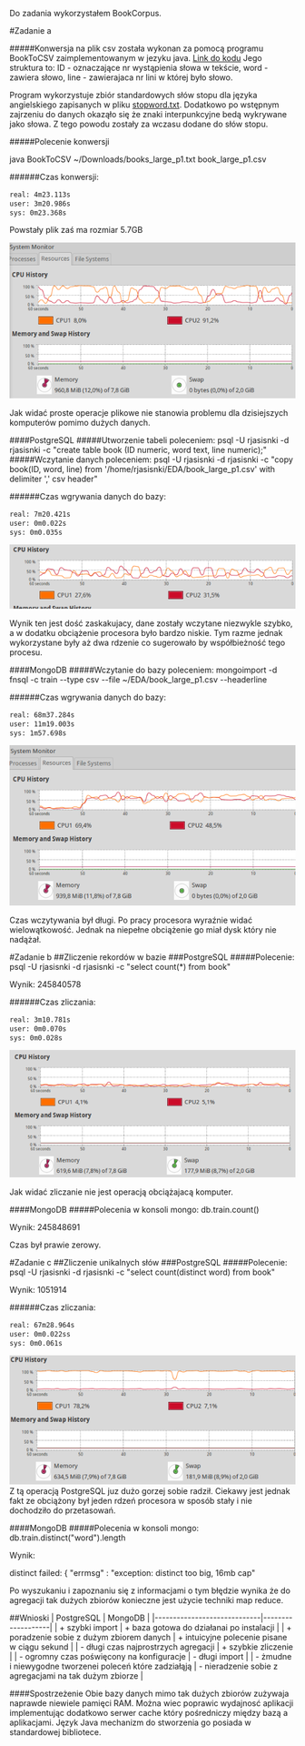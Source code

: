 Do zadania wykorzystałem BookCorpus.

#Zadanie a

#####Konwersja na plik csv została wykonan za pomocą programu BookToCSV zaimplementowanym w jezyku java. [Link do kodu](https://github.com/rjasinski/nosql/blob/master/EDA/BookToCSV.java)
Jego struktura to: ID - oznaczające nr wystąpienia słowa w tekście, word - zawiera słowo, line - zawierajaca nr lini w której było słowo.

Program wykorzystuje zbiór standardowych słów stopu dla języka angielskiego zapisanych w pliku [stopword.txt](https://github.com/rjasinski/nosql/blob/master/EDA/stopword.txt). Dodatkowo po wstępnym zajrzeniu do danych okaząło się że znaki interpunkcyjne bedą wykrywane jako słowa. Z tego powodu zostały za wczasu dodane do słów stopu.


#####Polecenie konwersji

java BookToCSV ~/Downloads/books_large_p1.txt book_large_p1.csv

######Czas konwersji:

    real: 4m23.113s
    user: 3m20.986s
    sys: 0m23.368s

Powstały plik zaś ma rozmiar 5.7GB

![Wykres pamięci](https://github.com/rjasinski/nosql/blob/master/EDA/grafika/konwersja.png)

Jak widać proste operacje plikowe nie stanowia problemu dla dzisiejszych komputerów pomimo dużych danych.

####PostgreSQL
#####Utworzenie tabeli poleceniem:
psql -U rjasisnki -d rjasisnki -c "create table book (ID numeric, word text, line numeric);"
#####Wczytanie danych poleceniem:
psql -U rjasisnki -d rjasisnki -c "copy book(ID, word, line) from '/home/rjasisnki/EDA/book_large_p1.csv' with delimiter ',' csv header"

######Czas wgrywania danych do bazy:

    real: 7m20.421s
    user: 0m0.022s
    sys: 0m0.035s

![Wykres pamięci](https://github.com/rjasinski/nosql/blob/master/EDA/grafika/import_psql.png)

Wynik ten jest dość zaskakujacy, dane zostały wczytane niezwykle szybko, a w dodatku obciążenie procesora było bardzo niskie. Tym razme jednak wykorzystane były aż dwa rdzenie co sugerowało by współbieżność tego procesu.

####MongoDB
#####Wczytanie do bazy poleceniem:
mongoimport -d fnsql -c train --type csv --file ~/EDA/book_large_p1.csv --headerline

######Czas wgrywania danych do bazy:

    real: 68m37.284s
    user: 11m19.003s
    sys: 1m57.698s
![Wykres pamięci](https://github.com/rjasinski/nosql/blob/master/EDA/grafika/wczytywanie%20mongo.png)

Czas wczytywania był długi. Po pracy procesora wyraźnie widać wielowątkowość. Jednak na niepełne obciążenie go miał dysk który nie nadążał.


#Zadanie b
##Zliczenie rekordów w bazie
###PostgreSQL
#####Polecenie:
psql -U rjasisnki -d rjasisnki -c "select count(*) from book"

Wynik: 245840578

######Czas zliczania:

    real: 3m10.781s
    user: 0m0.070s
    sys: 0m0.028s

![Wykres pamięci](https://github.com/rjasinski/nosql/blob/master/EDA/grafika/zliczanie_psql.png)

Jak widać zliczanie nie jest operacją obciążajacą komputer.

####MongoDB
#####Polecenia w konsoli mongo:
db.train.count()

Wynik: 245848691

Czas był prawie zerowy.

#Zadanie c
##Zliczenie unikalnych słów
###PostgreSQL
#####Polecenie:
psql -U rjasisnki -d rjasisnki -c "select count(distinct word) from book"

Wynik: 1051914

######Czas zliczania:

    real: 67m28.964s
    user: 0m0.022ss
    sys: 0m0.061s

![Wykres pamięci](https://github.com/rjasinski/nosql/blob/master/EDA/grafika/psql_zliczanie_uniklanych.png)
Z tą operacją PostgreSQL juz dużo gorzej sobie radził. Ciekawy jest jednak fakt ze obciążony był jeden rdzeń procesora w sposób stały i nie dochodziło do przetasowań.

####MongoDB
#####Polecenia w konsoli mongo:
db.train.distinct("word").length

Wynik:

distinct failed: {
	"errmsg" : "exception: distinct too big, 16mb cap"

Po wyszukaniu i zapoznaniu się z informacjami o tym błędzie wynika że do agregacji tak dużych zbiorów konieczne jest użycie techniki map reduce.

##Wnioski
| PostgreSQL                  | MongoDB           | 
|-----------------------------|-------------------|
| + szybki import           | + baza gotowa do działanai po instalacji    |
| + poradzenie sobie z dużym zbiorem danych | + intuicyjne polecenie pisane w ciągu sekund |
| - długi czas najprostrzych agregacji | + szybkie zliczenie |
| - ogromny czas poświęcony na konfiguracje | - długi import          |
| - żmudne i niewygodne tworzenei poleceń które zadziałąją | - nieradzenie sobie z agregacjami na tak dużym zbiorze |

####Spostrzeżenie
Obie bazy danych mimo tak dużych zbiorów zużywaja naprawde niewiele pamięci RAM. Można wiec poprawic wydajnosć aplikacji implementując dodatkowo serwer cache który pośredniczy między bazą a aplikacjami. Język Java mechanizm do stworzenia go posiada w standardowej bibliotece.
